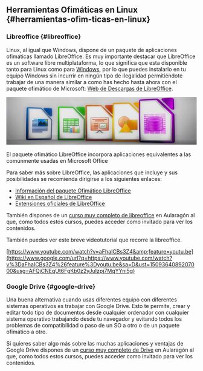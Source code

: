 ## Herramientas Ofimáticas en Linux {#herramientas-ofim-ticas-en-linux}

### Libreoffice {#libreoffice}

Linux, al igual que Windows, dispone de un paquete de aplicaciones ofimáticas llamado LibreOffice. Es muy importante destacar que LibreOffice es un software libre multiplataforma, lo que significa que esta disponible tanto para Linux como para [Windows](https://www.google.com/url?q=https://es.libreoffice.org/descarga/libreoffice-nuevo/?type%3Dwin-x86%26version%3D5.1%26lang%3Des&sa=D&ust=1509364089203000&usg=AFQjCNEojhlpg7aEJjeNuO5m1fT-pOd4WQ), por lo que puedes instalarlo en tu equipo Windows sin incurrir en ningún tipo de ilegalidad permitiéndote trabajar de una manera similar a como has hecho hasta ahora con el paquete ofimático de Microsoft: [Web de Descargas de LibreOffice](https://www.google.com/url?q=https://es.libreoffice.org/descarga/libreoffice-nuevo/?type%3Dwin-x86%26version%3D5.1%26lang%3Des&sa=D&ust=1509364089204000&usg=AFQjCNH6jnXvD63f5ZT5U8R4pJXyv5H_Vw).

![](/images/image36.jpg)

El paquete ofimático LibreOffice incorpora aplicaciones equivalentes a las comúnmente usadas en Microsoft Office

Para saber más sobre LibreOffice, las aplicaciones que incluye y sus posibilidades se recomienda dirigirse a los siguientes enlaces:

*   [Información del paquete Ofimático LibreOffice](https://www.google.com/url?q=https://es.libreoffice.org/descubre/libreoffice/&sa=D&ust=1509364089205000&usg=AFQjCNEb97tWnNk8wbFI6ufcnewOaSBF1g)
*   [Wiki en Español de LibreOffice](https://www.google.com/url?q=https://es.wikipedia.org/wiki/LibreOffice&sa=D&ust=1509364089205000&usg=AFQjCNGdAgh2iRnf9fXZ_hkGyEObTZ16uQ)
*   [Extensiones oficiales de LibreOffice](https://www.google.com/url?q=http://extensions.libreoffice.org/extension-center&sa=D&ust=1509364089206000&usg=AFQjCNFSi3aRuR2zdLUprQIXwyTKIB2byQ)

También dispones de un [curso muy completo de libreoffice](https://www.google.com/url?q=http://moodle.catedu.es/course/view.php?id%3D3&sa=D&ust=1509364089206000&usg=AFQjCNEfQcxV2ELc1ss38yGsGxWZRiNxGg) en Aularagón al que, como todos estos cursos, puedes acceder como invitado para ver los contenidos.

También puedes ver este breve videotutorial que recorre la libreoffice.

[https://www.youtube.com/watch?v=aFhaICBs3Z4&amp;feature=youtu.be](https://www.google.com/url?q=https://www.youtube.com/watch?v%3DaFhaICBs3Z4%26feature%3Dyoutu.be&sa=D&ust=1509364089207000&usg=AFQjCNEqUt6FgKb0z2yJuIzpj7MqYYni5g)

### Google Drive {#google-drive}

Una buena alternativa cuando usas diferentes equipo con diferentes sistemas operativos es trabajar con Google Drive. Esto te permite, crear y editar todo tipo de documentos desde cualquier ordenador con cualquier sistema operativo trabajando desde tu navegador y evitando todos los problemas de compatibilidad o paso de un SO a otro o de un paquete ofimático a otro.

Si quieres saber algo más sobre las muchas aplicaciones y ventajas de Google Drive dispones de un [curso muy completo de Drive](https://www.google.com/url?q=http://moodle.catedu.es/course/view.php?id%3D54&sa=D&ust=1509364089208000&usg=AFQjCNGPL_HiK6v9CnUY8D1UVbHl_k-hEQ) en Aularagón al que, como todos estos cursos, puedes acceder como invitado para ver los contenidos.